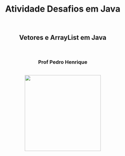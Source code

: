 <div align="center" id="toc">
  <ul style="list-style: none">
    <summary>
      <h1> Atividade Desafios em Java </h1> <br>
      <h2> Vetores e ArrayList em Java </h2> <br>
      <h3> Prof Pedro Henrique </h3> <br>
      <img width="250" src="https://upload.wikimedia.org/wikipedia/en/thumb/3/30/Java_programming_language_logo.svg/1200px-Java_programming_language_logo.svg.png">
    </summary>
  </ul>
</div>
